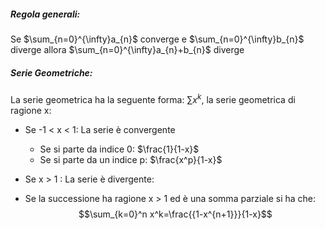 ##### **Regola generali:**
Se $\sum_{n=0}^{\infty}a_{n}$ converge e $\sum_{n=0}^{\infty}b_{n}$ diverge allora $\sum_{n=0}^{\infty}a_{n}+b_{n}$ diverge

##### **Serie Geometriche:**
La serie geometrica ha la seguente forma: $\sum x^k$, la serie geometrica di ragione x:
- Se -1 < x < 1: La serie è convergente
  - Se si parte da indice 0: $\frac{1}{1-x}$
  - Se si parte da un indice p: $\frac{x^p}{1-x}$

- Se x > 1 : La serie è divergente:
- Se la successione ha ragione x > 1 ed è una somma parziale si ha che: $$\sum_{k=0}^n x^k=\frac{{1-x^{n+1}}}{1-x}$$

